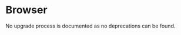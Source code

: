 <!-- NOTE: THIS FILE IS AUTOGENERATED. DO NOT EDIT BY HAND. -->
<!-- see templates/registry/markdown/attribute_namespace.md.j2 -->

# Browser

No upgrade process is documented as no deprecations can be found.




